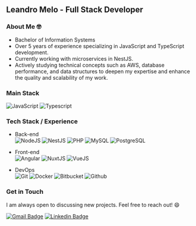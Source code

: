 ## Leandro Melo - Full Stack Developer

### About Me 🤓

- Bachelor of Information Systems
- Over 5 years of experience specializing in JavaScript and TypeScript development.
- Currently working with microservices in NestJS.
- Actively studying technical concepts such as AWS, database performance, and data structures to deepen my expertise and enhance the quality and scalability of my work.

### Main Stack
![JavaScript](https://img.shields.io/badge/JavaScript-003C71?style=flat-square&logo=javascript&logoColor=white)
![Typescript](https://img.shields.io/badge/Typescript-003C71?style=flat-square&logo=typescript&logoColor=white)

### Tech Stack / Experience
  - Back-end </br>
    ![NodeJS](https://img.shields.io/badge/NodeJS-003C71?style=flat-square&logo=nodedotjs&logoColor=white)
    ![NestJS](https://img.shields.io/badge/NestJS-003C71?style=flat-square&logo=nestjs&logoColor=white)
    ![PHP](https://img.shields.io/badge/PHP-003C71?style=flat-square&logo=php&logoColor=white)
    ![MySQL](https://img.shields.io/badge/MySQL-003C71?style=flat-square&logo=mysql&logoColor=white)
    ![PostgreSQL](https://img.shields.io/badge/PostgreSQL-003C71?style=flat-square&logo=postgresql&logoColor=white)

  - Front-end </br>
    ![Angular](https://img.shields.io/badge/Angular-003C71?style=flat-square&logo=angular&logoColor=white)
    ![NuxtJS](https://img.shields.io/badge/NuxtJS-003C71?style=flat-square&logo=nuxtdotjs&logoColor=white)
    ![VueJS](https://img.shields.io/badge/VueJS-003C71?style=flat-square&logo=vuedotjs&logoColor=white)

  - DevOps </br>
    ![Git](https://img.shields.io/badge/Git-003C71?style=flat-square&logo=git&logoColor=white)
    ![Docker](https://img.shields.io/badge/Docker-003C71?style=flat-square&logo=docker&logoColor=white)
    ![Bitbucket](https://img.shields.io/badge/Bitbucket-003C71?style=flat-square&logo=bitbucket&logoColor=white)
    ![Github](https://img.shields.io/badge/Github-003C71?style=flat-square&logo=github&logoColor=white)

### Get in Touch

I am always open to discussing new projects. Feel free to reach out! 😄

[![Gmail Badge](https://img.shields.io/badge/Gmail-BF3030?style=flat-square&logo=Gmail&logoColor=white)](mailto:leo1309@edu.uniube.br)
[![Linkedin Badge](https://img.shields.io/badge/LinkedIn-2B66B2?style=flat-square&logo=Linkedin&logoColor=white)](https://www.linkedin.com/in/voibhiv/)
